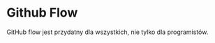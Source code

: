 <html>
<body>

<h1>Github Flow</h1>

<p>GitHub flow jest przydatny dla wszystkich, nie tylko dla programistów.</p>
</body>
</html>